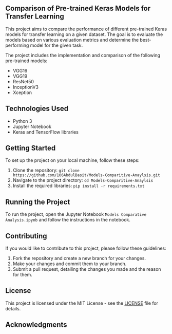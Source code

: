 ## Comparison of Pre-trained Keras Models for Transfer Learning

This project aims to compare the performance of different pre-trained Keras models for transfer learning on a given dataset. The goal is to evaluate the models based on various evaluation metrics and determine the best-performing model for the given task.

The project includes the implementation and comparison of the following pre-trained models:
- VGG16
- VGG19
- ResNet50
- InceptionV3
- Xception

## Technologies Used

- Python 3
- Jupyter Notebook
- Keras and TensorFlow libraries

## Getting Started

To set up the project on your local machine, follow these steps:

1. Clone the repository: `git clone https://github.com/106AbdulBasit/Models-Comparitive-Anaylsis.git`
2. Navigate to the project directory: `cd Models-Comparitive-Anaylsis`
3. Install the required libraries: `pip install -r requirements.txt`

## Running the Project

To run the project, open the Jupyter Notebook `Models Comparative Analysis.ipynb` and follow the instructions in the notebook.

## Contributing

If you would like to contribute to this project, please follow these guidelines:

1. Fork the repository and create a new branch for your changes.
2. Make your changes and commit them to your branch.
3. Submit a pull request, detailing the changes you made and the reason for them.

## License

This project is licensed under the MIT License - see the [LICENSE](LICENSE) file for details.

## Acknowledgments
